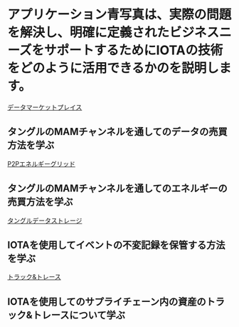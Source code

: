 # アプリケーション青写真は、実際の問題を解決し、明確に定義されたビジネスニーズをサポートするためにIOTAの技術をどのように活用できるかのを説明します。

[データマーケットプレイス](/0.1/data-marketplace/overview.md)
## タングルのMAMチャンネルを通してのデータの売買方法を学ぶ

[P2Pエネルギーグリッド](/0.1/p2p-energy/overview.md)
## タングルのMAMチャンネルを通してのエネルギーの売買方法を学ぶ

[タングルデータストレージ](/0.1/tangle-data-storage/overview.md)
## IOTAを使用してイベントの不変記録を保管する方法を学ぶ

[トラック&トレース](/0.1/track-and-trace/overview.md)
## IOTAを使用してのサプライチェーン内の資産のトラック&トレースについて学ぶ
